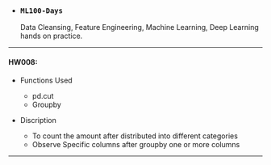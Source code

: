 * ### **`ML100-Days`**

   Data Cleansing, Feature Engineering, Machine Learning, Deep Learning hands on practice.
   
***
#### HW008: 
- Functions Used
  - pd.cut
  - Groupby
  
- Discription
  - To count the amount after distributed into different categories
  - Observe Specific columns after groupby one or more columns
***
